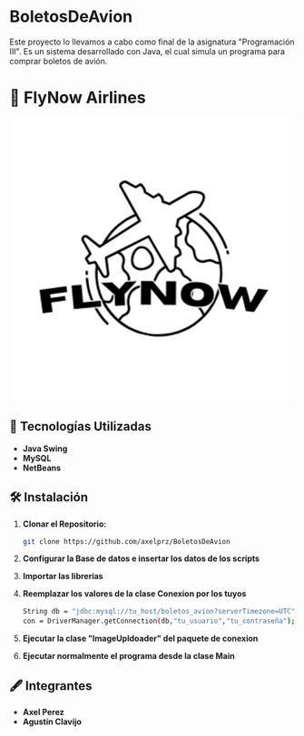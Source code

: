 # BoletosDeAvion
Este proyecto lo llevamos a cabo como final de la asignatura "Programación III". Es un sistema desarrollado con Java, el cual simula un programa para comprar boletos de avión.

# 🚀 **FlyNow Airlines**

<p align="center">
  <img src="FinalAeropuerto/src/IMG/logo.png" alt="Logo FlyNow" width="500"/>
</p>

## 🔧 **Tecnologías Utilizadas**

- **Java Swing**
- **MySQL**
- **NetBeans**

## 🛠️ **Instalación**

1. **Clonar el Repositorio:**

   ```bash
   git clone https://github.com/axelprz/BoletosDeAvion

2. **Configurar la Base de datos e insertar los datos de los scripts**
3. **Importar las librerias**
4. **Reemplazar los valores de la clase Conexion por los tuyos**
    ```bash
   String db = "jdbc:mysql://tu_host/boletos_avion?serverTimezone=UTC";
   con = DriverManager.getConnection(db,"tu_usuario","tu_contraseña");

5. **Ejecutar la clase "ImageUpldoader" del paquete de conexion**
6. **Ejecutar normalmente el programa desde la clase Main**

## 🖋️ **Integrantes**

- **Axel Perez**
- **Agustín Clavijo**
